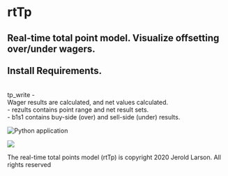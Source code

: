 # rtTp
Real-time total point model. Visualize offsetting over/under wagers.
<br><br>
Install Requirements.
-
<br>
tp_write
-

<br>
Wager results are calculated, and net values calculated.
<br>
- rezults contains point range and net result sets.
<br>
- b1s1 contains buy-side (over) and sell-side (under) results.
<br>

![Python application](https://github.com/AbovetheBook/rtTp/workflows/Python%20application/badge.svg)

[<img src="https://abovethebook.files.wordpress.com/2020/06/rttp_example-1.png">](http://abovethebook.files.wordpress.com/)


The real-time total points model (rtTp) is copyright 2020 Jerold Larson. All rights reserved
